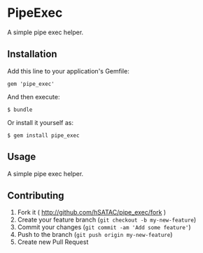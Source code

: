 # PipeExec

A simple pipe exec helper.

## Installation

Add this line to your application's Gemfile:

    gem 'pipe_exec'

And then execute:

    $ bundle

Or install it yourself as:

    $ gem install pipe_exec

## Usage

A simple pipe exec helper.

## Contributing

1. Fork it ( http://github.com/hSATAC/pipe_exec/fork )
2. Create your feature branch (`git checkout -b my-new-feature`)
3. Commit your changes (`git commit -am 'Add some feature'`)
4. Push to the branch (`git push origin my-new-feature`)
5. Create new Pull Request
